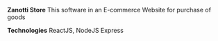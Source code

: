 **Zanotti Store**
This software in an E-commerce Website for purchase of goods

**Technologies**
ReactJS, NodeJS Express
